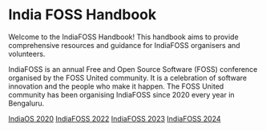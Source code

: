 
# India FOSS Handbook

Welcome to the IndiaFOSS Handbook! This handbook aims to provide comprehensive resources and guidance for IndiaFOSS organisers and volunteers.

IndiaFOSS is an annual Free and Open Source Software (FOSS) conference organised by the FOSS United community. It is a celebration of software innovation and the people who make it happen. The FOSS United community has been organising IndiaFOSS since 2020 every year in Bengaluru.

[IndiaOS 2020](https://indiaos.frappe.cloud/)
[IndiaFOSS 2022](https://indiafoss.net/2022)
[IndiaFOSS 2023](https://indiafoss.net/2023)
[IndiaFOSS 2024](https://fossunited.org/indiafoss/2024)